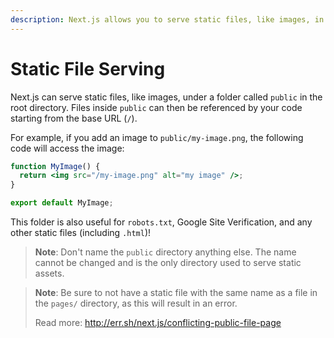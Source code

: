 ```yaml
---
description: Next.js allows you to serve static files, like images, in the public directory. You can learn how it works here.
---
```


# Static File Serving

Next.js can serve static files, like images, under a folder called `public` in the root directory. Files inside `public` can then be referenced by your code starting from the base URL (`/`).

For example, if you add an image to `public/my-image.png`, the following code will access the image:

```jsx
function MyImage() {
  return <img src="/my-image.png" alt="my image" />;
}

export default MyImage;
```

This folder is also useful for `robots.txt`, Google Site Verification, and any other static files (including `.html`)!

> **Note**: Don't name the `public` directory anything else. The name cannot be changed and is the only directory used to serve static assets.

> **Note**: Be sure to not have a static file with the same name as a file in the `pages/` directory, as this will result in an error.
>
> Read more: <http://err.sh/next.js/conflicting-public-file-page>
